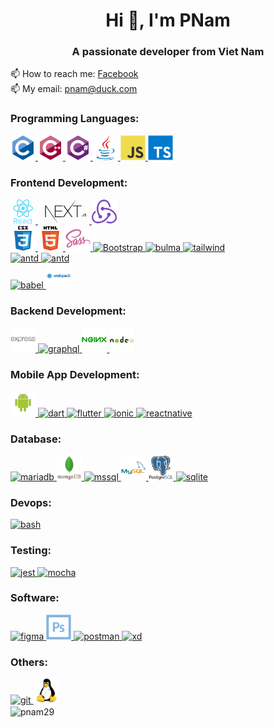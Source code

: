 <h1 align="center">Hi 👋, I'm PNam</h1>
<h3 align="center">A passionate developer from Viet Nam</h3>

📫 How to reach me: [Facebook](https://fb.com/namnam2k) <br/>
📫 My email: pnam@duck.com

<div>
</div>
    <div class="container">
        <div class="left">
            <h3 align="left">Programming Languages:</h3>
            <div>
                <a href="https://www.cprogramming.com/" target="_blank">
                    <img src="https://raw.githubusercontent.com/devicons/devicon/master/icons/c/c-original.svg" alt="c" width="40" height="40" />
                </a>
                <a href="https://www.w3schools.com/cpp/" target="_blank">
                    <img src="https://raw.githubusercontent.com/devicons/devicon/master/icons/cplusplus/cplusplus-original.svg" alt="cplusplus" width="40" height="40" />
                </a>
                <a href="https://www.w3schools.com/cs/" target="_blank">
                    <img src="https://raw.githubusercontent.com/devicons/devicon/master/icons/csharp/csharp-original.svg" alt="csharp" width="40" height="40" />
                </a>
                <a href="https://www.java.com" target="_blank">
                    <img src="https://raw.githubusercontent.com/devicons/devicon/master/icons/java/java-original.svg" alt="java" width="40" height="40" />
                </a>
                <a href="https://developer.mozilla.org/en-US/docs/Web/JavaScript" target="_blank">
                    <img src="https://raw.githubusercontent.com/devicons/devicon/master/icons/javascript/javascript-original.svg" alt="javascript" width="40" height="40" />
                </a>
                <a href="https://www.typescriptlang.org/" target="_blank">
                    <img src="https://raw.githubusercontent.com/devicons/devicon/master/icons/typescript/typescript-original.svg" alt="typescript" width="40" height="40" />
                </a>
            </div>
            <h3 align="left">Frontend Development:</h3>
            <div>
                <div>
                    <a href="https://reactjs.org/" target="_blank">
                        <img src="https://raw.githubusercontent.com/devicons/devicon/master/icons/react/react-original-wordmark.svg" alt="react" width="40" height="40" />
                    </a>
                    <a href="https://nextjs.org/" target="_blank">
                        <!-- <img
                            src="https://images.ctfassets.net/23aumh6u8s0i/c04wENP3FnbevwdWzrePs/1e2739fa6d0aa5192cf89599e009da4e/nextjs"
                            alt="nextjs"
                            width="40"
                            height="40"
                        /> -->
                        <svg
                            height="40"
                            style="transform:translateX(4%);shape-rendering:auto" version="1.1"
                            viewBox="0 0 148 90"
                            width="82"
                            xmlns:xlink="http://www.w3.org/1999/xlink">
                                <path
                                    d="M34.992 23.495h27.855v2.219H37.546v16.699h23.792v2.219H37.546v18.334h25.591v2.219H34.992v-41.69zm30.35 0h2.96l13.115 18.334 13.405-18.334L113.055.207 83.1 43.756l15.436 21.429H95.46L81.417 45.683 67.316 65.185h-3.018L79.85 43.756 65.343 23.495zm34.297 2.219v-2.219h31.742v2.219h-14.623v39.47h-2.554v-39.47H99.64zM.145 23.495h3.192l44.011 66.003L29.16 65.185 2.814 26.648l-.116 38.537H.145v-41.69zm130.98 38.801c-.523 0-.914-.405-.914-.928 0-.524.391-.929.913-.929.528 0 .913.405.913.929 0 .523-.385.928-.913.928zm2.508-2.443H135c.019.742.56 1.24 1.354 1.24.888 0 1.391-.535 1.391-1.539v-6.356h1.391v6.362c0 1.808-1.043 2.849-2.77 2.849-1.62 0-2.732-1.01-2.732-2.556zm7.322-.08h1.379c.118.853.95 1.395 2.149 1.395 1.117 0 1.937-.58 1.937-1.377 0-.685-.521-1.097-1.708-1.377l-1.155-.28c-1.62-.38-2.36-1.166-2.36-2.487 0-1.602 1.304-2.668 3.26-2.668 1.82 0 3.15 1.066 3.23 2.58h-1.354c-.13-.828-.85-1.346-1.894-1.346-1.1 0-1.832.53-1.832 1.34 0 .642.472 1.01 1.64 1.284l.987.243c1.838.43 2.596 1.178 2.596 2.53 0 1.72-1.33 2.799-3.453 2.799-1.987 0-3.323-1.029-3.422-2.637z" fill="black"
                                    fill-rule="nonzero">
                                </path>
                        </svg>
                    </a>
                    <a href="https://redux.js.org" target="_blank">
                        <img src="https://raw.githubusercontent.com/devicons/devicon/master/icons/redux/redux-original.svg" alt="redux" width="40" height="40" />
                    </a>
                </div>
                <div>
                    <a href="https://www.w3schools.com/css/" target="_blank">
                        <img src="https://raw.githubusercontent.com/devicons/devicon/master/icons/css3/css3-original-wordmark.svg" alt="css3" width="40" height="40" />
                    </a>
                    <a href="https://www.w3.org/html/" target="_blank">
                        <img src="https://raw.githubusercontent.com/devicons/devicon/master/icons/html5/html5-original-wordmark.svg" alt="html5" width="40" height="40" />
                    </a>
                    <a href="https://sass-lang.com" target="_blank">
                        <img src="https://raw.githubusercontent.com/devicons/devicon/master/icons/sass/sass-original.svg" alt="sass" width="40" height="40" />
                    </a>
                    <a href="https://getbootstrap.com/" target="_blank" alt="Bootstrap">
                      <img src="https://upload.wikimedia.org/wikipedia/commons/thumb/b/b2/Bootstrap_logo.svg/440px-Bootstrap_logo.svg.png" alt="Bootstrap" width="40" height="40" />
                    </a>
                    <a href="https://bulma.io/" target="_blank">
                        <img src="https://raw.githubusercontent.com/gilbarbara/logos/804dc257b59e144eaca5bc6ffd16949752c6f789/logos/bulma.svg" alt="bulma" width="40" height="40" />
                    </a>
                    <a href="https://tailwindcss.com/" target="_blank">
                        <img src="https://www.vectorlogo.zone/logos/tailwindcss/tailwindcss-icon.svg" alt="tailwind" width="40" height="40" />
                    </a>
                </div>
                <div>
                    <a href="https://ant.design/" target="_blank">
                        <img alt="antd" src="https://gw.alipayobjects.com/zos/rmsportal/KDpgvguMpGfqaHPjicRK.svg" width="40" height="40" />
                    </a>
                    <a href="https://mui.com/" target="_blank" alt="mui">
                        <img alt="antd" src="https://mui.com/static/logo.png" width="40" height="40" />
                    </a>
                </div>
                <div>
                    <a href="https://babeljs.io/" target="_blank">
                        <img src="https://www.vectorlogo.zone/logos/babeljs/babeljs-icon.svg" alt="babel" width="40" height="40" />
                    </a>
                    <a href="https://webpack.js.org" target="_blank">
                        <img src="https://raw.githubusercontent.com/devicons/devicon/d00d0969292a6569d45b06d3f350f463a0107b0d/icons/webpack/webpack-original-wordmark.svg" alt="webpack" width="40" height="40" />
                    </a>
                </div>
            </div>
            <h3 align="left">Backend Development:</h3>
            <div>
                <a href="https://expressjs.com" target="_blank">
                    <img src="https://raw.githubusercontent.com/devicons/devicon/master/icons/express/express-original-wordmark.svg" alt="express" width="40" height="40" />
                </a> <a href="https://graphql.org" target="_blank">
                    <img src="https://www.vectorlogo.zone/logos/graphql/graphql-icon.svg" alt="graphql" width="40" height="40" />
                </a> <a href="https://www.nginx.com" target="_blank">
                    <img src="https://raw.githubusercontent.com/devicons/devicon/master/icons/nginx/nginx-original.svg" alt="nginx" width="40" height="40" />
                </a> <a href="https://nodejs.org" target="_blank">
                    <img src="https://raw.githubusercontent.com/devicons/devicon/master/icons/nodejs/nodejs-original-wordmark.svg" alt="nodejs" width="40" height="40" />
                </a>
            </div>
            <h3 align="left">Mobile App Development:</h3>
            <div>
                <a href="https://developer.android.com" target="_blank">
                    <img src="https://raw.githubusercontent.com/devicons/devicon/master/icons/android/android-original-wordmark.svg" alt="android" width="40" height="40" />
                </a>
                <a href="https://dart.dev" target="_blank">
                    <img src="https://www.vectorlogo.zone/logos/dartlang/dartlang-icon.svg" alt="dart" width="40" height="40" />
                </a>
                <a href="https://flutter.dev" target="_blank">
                    <img src="https://www.vectorlogo.zone/logos/flutterio/flutterio-icon.svg" alt="flutter" width="40" height="40" />
                </a>
                <a href="https://ionicframework.com" target="_blank">
                    <img src="https://upload.wikimedia.org/wikipedia/commons/d/d1/Ionic_Logo.svg" alt="ionic" width="40" height="40" /> </a>
                <a href="https://reactnative.dev/" target="_blank">
                    <img src="https://reactnative.dev/img/header_logo.svg" alt="reactnative" width="40" height="40" /> </a>
            </div>
            <h3 align="left">Database:</h3>
            <div>
                <a href="https://mariadb.org/" target="_blank">
                    <img src="https://www.vectorlogo.zone/logos/mariadb/mariadb-icon.svg" alt="mariadb" width="40" height="40" />
                </a>
                <a href="https://www.mongodb.com/" target="_blank">
                    <img src="https://raw.githubusercontent.com/devicons/devicon/master/icons/mongodb/mongodb-original-wordmark.svg" alt="mongodb" width="40" height="40" />
                </a>
                <a href="https://www.microsoft.com/en-us/sql-server" target="_blank">
                    <img src="https://www.svgrepo.com/show/303229/microsoft-sql-server-logo.svg" alt="mssql" width="40" height="40" />
                </a>
                <a href="https://www.mysql.com/" target="_blank">
                    <img src="https://raw.githubusercontent.com/devicons/devicon/master/icons/mysql/mysql-original-wordmark.svg" alt="mysql" width="40" height="40" />
                </a>
                <a href="https://www.postgresql.org" target="_blank">
                    <img src="https://raw.githubusercontent.com/devicons/devicon/master/icons/postgresql/postgresql-original-wordmark.svg" alt="postgresql" width="40" height="40" />
                </a>
                <a href="https://www.sqlite.org/" target="_blank">
                    <img src="https://www.vectorlogo.zone/logos/sqlite/sqlite-icon.svg" alt="sqlite" width="40" height="40" />
                </a>
            </div>
            <h3 align="left">Devops:</h3>
            <div>
                <a href="https://www.gnu.org/software/bash/" target="_blank">
                    <img src="https://www.vectorlogo.zone/logos/gnu_bash/gnu_bash-icon.svg" alt="bash" width="40" height="40" />
                </a>
                <!-- <a href="https://www.docker.com/" target="_blank">
                    <img src="https://raw.githubusercontent.com/devicons/devicon/master/icons/docker/docker-original-wordmark.svg" alt="docker" width="40" height="40" />
                </a> -->
            </div>
            <h3 align="left">Testing:</h3>
            <div>
                <a href="https://jestjs.io" target="_blank">
                    <img src="https://www.vectorlogo.zone/logos/jestjsio/jestjsio-icon.svg" alt="jest" width="40" height="40" />
                </a>
                <a href="https://mochajs.org" target="_blank">
                    <img src="https://www.vectorlogo.zone/logos/mochajs/mochajs-icon.svg" alt="mocha" width="40" height="40" />
                </a>
            </div>
            <h3 align="left">Software:</h3>
            <div>
                <a href="https://www.figma.com/" target="_blank">
                    <img src="https://www.vectorlogo.zone/logos/figma/figma-icon.svg" alt="figma" width="40" height="40" />
                </a>
                <a href="https://www.photoshop.com/en" target="_blank">
                    <img src="https://raw.githubusercontent.com/devicons/devicon/master/icons/photoshop/photoshop-line.svg" alt="photoshop" width="40" height="40" />
                </a>
                <a href="https://postman.com" target="_blank">
                    <img src="https://www.vectorlogo.zone/logos/getpostman/getpostman-icon.svg" alt="postman" width="40" height="40" />
                </a>
                <a href="https://www.adobe.com/products/xd.html" target="_blank">
                    <img src="https://cdn.worldvectorlogo.com/logos/adobe-xd.svg" alt="xd" width="40" height="40" />
                </a>
            </div>
            <h3 align="left">Others:</h3>
            <div>
                <a href="https://git-scm.com/" target="_blank">
                    <img src="https://www.vectorlogo.zone/logos/git-scm/git-scm-icon.svg" alt="git" width="40" height="40" />
                </a>
                <a href="https://www.linux.org/" target="_blank">
                    <img src="https://raw.githubusercontent.com/devicons/devicon/master/icons/linux/linux-original.svg" alt="linux" width="40" height="40" />
                </a>
            </div>
        </div>
    <div class="right">
            <div>
                <img align="center" src="https://github-readme-stats.vercel.app/api/top-langs/?username=pnam29&layout=compact&theme=vision-friendly-dark" alt="pnam29" />
            </div>
        </div>
    </div>
